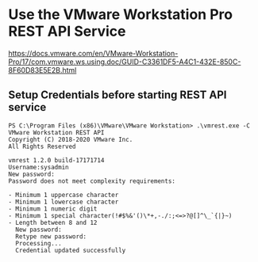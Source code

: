 # Use the VMware Workstation Pro REST API Service

https://docs.vmware.com/en/VMware-Workstation-Pro/17/com.vmware.ws.using.doc/GUID-C3361DF5-A4C1-432E-850C-8F60D83E5E2B.html

## Setup Credentials before starting REST API service

```
PS C:\Program Files (x86)\VMware\VMware Workstation> .\vmrest.exe -C
VMware Workstation REST API
Copyright (C) 2018-2020 VMware Inc.
All Rights Reserved

vmrest 1.2.0 build-17171714
Username:sysadmin
New password:
Password does not meet complexity requirements:

- Minimum 1 uppercase character
- Minimum 1 lowercase character
- Minimum 1 numeric digit
- Minimum 1 special character(!#$%&'()\*+,-./:;<=>?@[]^\_`{|}~)
- Length between 8 and 12
  New password:
  Retype new password:
  Processing...
  Credential updated successfully
```
